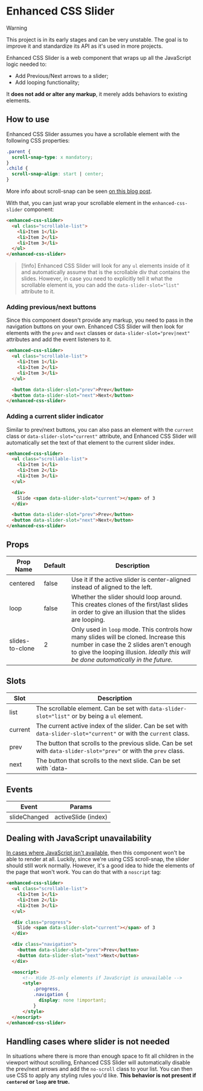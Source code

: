 # Enhanced CSS Slider

> [!warning]
> This project is in its early stages and can be very unstable. The goal is to improve it and standardize its API as it's used in more projects.

Enhanced CSS Slider is a web component that wraps up all the JavaScript logic needed to:

- Add Previous/Next arrows to a slider;
- Add looping functionality;

It **does not add or alter any markup**, it merely adds behaviors to existing elements.

## How to use

Enhanced CSS Slider assumes you have a scrollable element with the following CSS properties:

```css
.parent {
  scroll-snap-type: x mandatory;
}
.child {
  scroll-snap-align: start | center;
}
```

More info about scroll-snap can be seen [on this blog post](https://fantinel.dev/css-scroll-snapping).

With that, you can just wrap your scrollable element in the `enhanced-css-slider` component:

```html
<enhanced-css-slider>
  <ul class="scrollable-list">
    <li>Item 1</li>
    <li>Item 2</li>
    <li>Item 3</li>
  </ul>
</enhanced-css-slider>
```

> [!info]
> Enhanced CSS Slider will look for any `ul` elements inside of it and automatically assume that is the scrollable div that contains the slides. However, in case you need to explicitly tell it what the scrollable element is, you can add the `data-slider-slot="list"` attribute to it.

### Adding previous/next buttons

Since this component doesn't provide any markup, you need to pass in the navigation buttons on your own. Enhanced CSS Slider will then look for elements with the `prev` and `next` classes or `data-slider-slot="prev|next"` attributes and add the event listeners to it.

```html
<enhanced-css-slider>
  <ul class="scrollable-list">
    <li>Item 1</li>
    <li>Item 2</li>
    <li>Item 3</li>
  </ul>

  <button data-slider-slot="prev">Prev</button>
  <button data-slider-slot="next">Next</button>
</enhanced-css-slider>
```

### Adding a current slider indicator

Similar to prev/next buttons, you can also pass an element with the `current` class or `data-slider-slot="current"` attribute, and Enhanced CSS Slider will automatically set the text of that element to the current slider index.

```html
<enhanced-css-slider>
  <ul class="scrollable-list">
    <li>Item 1</li>
    <li>Item 2</li>
    <li>Item 3</li>
  </ul>

  <div>
    Slide <span data-slider-slot="current"></span> of 3
  </div>

  <button data-slider-slot="prev">Prev</button>
  <button data-slider-slot="next">Next</button>
</enhanced-css-slider>
```

## Props

| Prop Name       | Default | Description                                                                                                                                                   |
| --------------- | ------- | ------------------------------------------------------------------------------------------------------------------------------------------------------------- |
| centered        | false   | Use it if the active slider is center-aligned instead of aligned to the left.                                                                                 |
| loop            | false   | Whether the slider should loop around. This creates clones of the first/last slides in order to give an illusion that the slides are looping.                 |
| slides-to-clone | 2       | Only used in `loop` mode. This controls how many slides will be cloned. Increase this number in case the 2 slides aren't enough to give the looping illusion. *Ideally this will be done automatically in the future.* |

## Slots

| Slot    | Description                                                                                                        |
| ------- | ------------------------------------------------------------------------------------------------------------------ |
| list    | The scrollable element. Can be set with `data-slider-slot="list"` or by being a `ul` element.                      |
| current | The current active index of the slider. Can be set with `data-slider-slot="current"` or with the `current` class.  |
| prev    | The button that scrolls to the previous slide. Can be set with `data-slider-slot="prev"` or with the `prev` class. |
| next    | The button that scrolls to the next slide. Can be set with `data-

## Events

| Event        | Params              |
| ------------ | ------------------- |
| slideChanged | activeSlide (index) |

## Dealing with JavaScript unavailability

[In cases where JavaScript isn't available](https://www.kryogenix.org/code/browser/everyonehasjs.html), then this component won't be able to render at all. Luckily, since we're using CSS scroll-snap, the slider should still work normally. However, it's a good idea to hide the elements of the page that won't work. You can do that with a `noscript` tag:

```html
<enhanced-css-slider>
  <ul class="scrollable-list">
    <li>Item 1</li>
    <li>Item 2</li>
    <li>Item 3</li>
  </ul>

  <div class="progress">
    Slide <span data-slider-slot="current"></span> of 3
  </div>

  <div class="navigation">
    <button data-slider-slot="prev">Prev</button>
    <button data-slider-slot="next">Next</button>
  </div>

  <noscript>
      <!-- Hide JS-only elements if JavaScript is unavailable -->
      <style>
          .progress,
          .navigation {
            display: none !important;
          }
      </style>
  </noscript>
</enhanced-css-slider>
```

## Handling cases where slider is not needed

In situations where there is more than enough space to fit all children in the viewport without scrolling, Enhanced CSS Slider will automatically disable the prev/next arrows and add the `no-scroll` class to your list. You can then use CSS to apply any styling rules you'd like. **This behavior is not present if `centered` or `loop` are true.**
